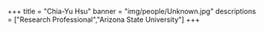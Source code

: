 +++
title = "Chia-Yu Hsu"
banner = "img/people/Unknown.jpg"
descriptions = ["Research Professional","Arizona State University"]
+++

